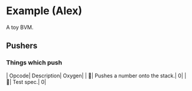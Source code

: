 # Example (Alex)
A toy BVM.
## Pushers
### Things which push
| Opcode| Description| Oxygen|
| | Pushes a number onto the stack.| 0|
| | Test spec.| 0|
